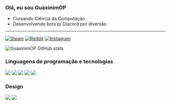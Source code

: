 ### Olá, eu sou GuaxinimOP

- Cursando Ciência da Computação
- Desenvolvendo bots p/ Discord por diversão

<hr>

[![Steam](https://img.shields.io/badge/Steam-000000?style=for-the-badge&logo=steam&logoColor=white)](https://steamcommunity.com/id/GuaxinimOP)
[![Reddit](https://img.shields.io/badge/Reddit-FF4500?style=for-the-badge&logo=reddit&logoColor=white)](https://www.reddit.com/user/GuaxinimOP)
[![Instagram](https://img.shields.io/badge/Instagram-E4405F?style=for-the-badge&logo=instagram&logoColor=white)](https://www.instagram.com/guilhermv00/)

![GuaxinimOP GitHub stats](https://github-readme-stats.vercel.app/api?username=GuaxinimOP&show_icons=true&theme=dracula&include_all_commits=true)

### Linguagens de programação e tecnologias

<div style="display: inline_block">
  <img src="https://img.shields.io/badge/JavaScript-F7DF1E?style=for-the-badge&logo=javascript&logoColor=black">
  <img src="https://img.shields.io/badge/Node.js-43853D?style=for-the-badge&logo=node.js&logoColor=white">
  <img src="https://img.shields.io/badge/Ruby-CC342D?style=for-the-badge&logo=ruby&logoColor=white">
  <img src="https://img.shields.io/badge/Python-3776AB?style=for-the-badge&logo=python&logoColor=white">
  <img src="https://img.shields.io/badge/Visual_Studio_Code-0078D4?style=for-the-badge&logo=visual%20studio%20code&logoColor=white">
</div>

### Design

<div>
  <img src="https://img.shields.io/badge/Adobe%20after%20affects-CF96FD?style=for-the-badge&logo=Adobe%20after%20effects&logoColor=393665">
  <img src="https://img.shields.io/badge/Adobe%20Photoshop-31A8FF?style=for-the-badge&logo=Adobe%20Photoshop&logoColor=black">
</div>
